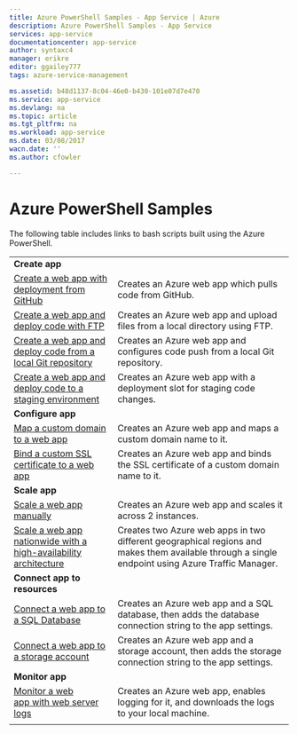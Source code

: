 ```yaml
---
title: Azure PowerShell Samples - App Service | Azure
description: Azure PowerShell Samples - App Service
services: app-service
documentationcenter: app-service
author: syntaxc4
manager: erikre
editor: ggailey777
tags: azure-service-management

ms.assetid: b48d1137-8c04-46e0-b430-101e07d7e470
ms.service: app-service
ms.devlang: na
ms.topic: article
ms.tgt_pltfrm: na
ms.workload: app-service
ms.date: 03/08/2017
wacn.date: ''
ms.author: cfowler

---
```

# Azure PowerShell Samples

The following table includes links to bash scripts built using the Azure PowerShell.

| | |
|-|-|
|**Create app**||
| [Create a web app with deployment from GitHub](./scripts/app-service-powershell-deploy-github.md)| Creates an Azure web app which pulls code from GitHub. |
| [Create a web app and deploy code with FTP](./scripts/app-service-powershell-deploy-ftp.md) | Creates an Azure web app and upload files from a local directory using FTP. |
| [Create a web app and deploy code from a local Git repository](./scripts/app-service-powershell-deploy-local-git.md) | Creates an Azure web app and configures code push from a local Git repository. |
| [Create a web app and deploy code to a staging environment](./scripts/app-service-powershell-deploy-staging-environment.md) | Creates an Azure web app with a deployment slot for staging code changes. |
|**Configure app**||
| [Map a custom domain to a web app](./scripts/app-service-powershell-configure-custom-domain.md)| Creates an Azure web app and maps a custom domain name to it. |
| [Bind a custom SSL certificate to a web app](./scripts/app-service-powershell-configure-ssl-certificate.md)| Creates an Azure web app and binds the SSL certificate of a custom domain name to it. |
|**Scale app**||
| [Scale a web app manually](./scripts/app-service-powershell-scale-manual.md) | Creates an Azure web app and scales it across 2 instances. |
| [Scale a web app nationwide with a high-availability architecture](./scripts/app-service-powershell-scale-high-availability.md) | Creates two Azure web apps in two different geographical regions and makes them available through a single endpoint using Azure Traffic Manager. |
|**Connect app to resources**||
| [Connect a web app to a SQL Database](./scripts/app-service-powershell-connect-to-sql.md)| Creates an Azure web app and a SQL database, then adds the database connection string to the app settings. |
| [Connect a web app to a storage account](./scripts/app-service-powershell-connect-to-storage.md)| Creates an Azure web app and a storage account, then adds the storage connection string to the app settings. |
|**Monitor app**||
| [Monitor a web app with web server logs](./scripts/app-service-powershell-monitor.md) | Creates an Azure web app, enables logging for it, and downloads the logs to your local machine. |
| | |